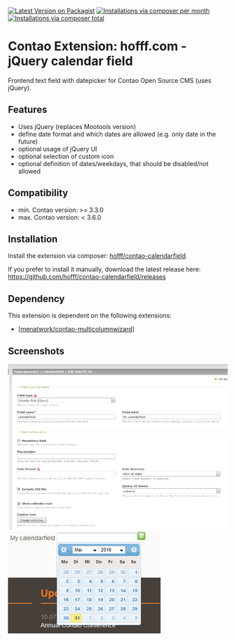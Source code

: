 [![Latest Version on Packagist](http://img.shields.io/packagist/v/hofff/contao-calendarfield.svg?style=flat)](https://packagist.org/packages/hofff/contao-calendarfield)
[![Installations via composer per month](http://img.shields.io/packagist/dm/hofff/contao-calendarfield.svg?style=flat)](https://packagist.org/packages/hofff/contao-calendarfield)
[![Installations via composer total](http://img.shields.io/packagist/dt/hofff/contao-calendarfield.svg?style=flat)](https://packagist.org/packages/hofff/contao-calendarfield)

# Contao Extension: hofff.com - jQuery calendar field

Frontend text field with datepicker for Contao Open Source CMS (uses jQuery).


## Features

- Uses jQuery (replaces Mootools version)
- define date format and which dates are allowed (e.g. only date in the future)
- optional usage of jQuery UI
- optional selection of custom icon
- optional definition of dates/weekdays, that should be disabled/not allowed


## Compatibility

- min. Contao version: >= 3.3.0
- max. Contao version: <  3.6.0


## Installation

Install the extension via composer: [hofff/contao-calendarfield](https://packagist.org/packages/hofff/contao-calendarfield).

If you prefer to install it manually, download the latest release here: https://github.com/hofff/contao-calendarfield/releases


## Dependency

This extension is dependent on the following extensions:

- [[menatwork/contao-multicolumnwizard]](https://packagist.org/packages/menatwork/contao-multicolumnwizard)


## Screenshots

![Back end configuration](screenshot-backend.png)
![Front end output](screenshot-frontend.png)
